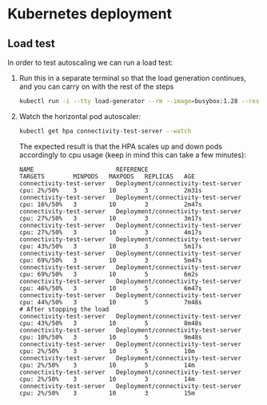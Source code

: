 # Kubernetes deployment

## Load test
In order to test autoscaling we can run a load test:
1. Run this in a separate terminal so that the load generation continues, and you can carry on with the rest of the
   steps
   ```bash
   kubectl run -i --tty load-generator --rm --image=busybox:1.28 --restart=Never -- /bin/sh -c "while sleep 0.01; do wget -q -O- http://34.140.200.18/ping; done"
   ```
2. Watch the horizontal pod autoscaler:
   ```bash
   kubectl get hpa connectivity-test-server --watch
   ```
   The expected result is that the HPA scales up and down pods accordingly to cpu usage (keep in mind this can take a
   few minutes):
   ```
   NAME                       REFERENCE                             TARGETS        MINPODS   MAXPODS   REPLICAS   AGE
   connectivity-test-server   Deployment/connectivity-test-server   cpu: 2%/50%    3         10        3          2m31s
   connectivity-test-server   Deployment/connectivity-test-server   cpu: 16%/50%   3         10        3          2m47s
   connectivity-test-server   Deployment/connectivity-test-server   cpu: 27%/50%   3         10        3          3m17s
   connectivity-test-server   Deployment/connectivity-test-server   cpu: 27%/50%   3         10        3          4m17s
   connectivity-test-server   Deployment/connectivity-test-server   cpu: 43%/50%   3         10        3          5m17s
   connectivity-test-server   Deployment/connectivity-test-server   cpu: 69%/50%   3         10        3          5m47s
   connectivity-test-server   Deployment/connectivity-test-server   cpu: 69%/50%   3         10        5          6m2s
   connectivity-test-server   Deployment/connectivity-test-server   cpu: 46%/50%   3         10        5          6m47s
   connectivity-test-server   Deployment/connectivity-test-server   cpu: 44%/50%   3         10        5          7m48s
   # After stopping the load
   connectivity-test-server   Deployment/connectivity-test-server   cpu: 43%/50%   3         10        5          8m48s
   connectivity-test-server   Deployment/connectivity-test-server   cpu: 10%/50%   3         10        5          9m48s
   connectivity-test-server   Deployment/connectivity-test-server   cpu: 2%/50%    3         10        5          10m
   connectivity-test-server   Deployment/connectivity-test-server   cpu: 2%/50%    3         10        5          14m
   connectivity-test-server   Deployment/connectivity-test-server   cpu: 2%/50%    3         10        3          14m
   connectivity-test-server   Deployment/connectivity-test-server   cpu: 2%/50%    3         10        3          15m
   ```
